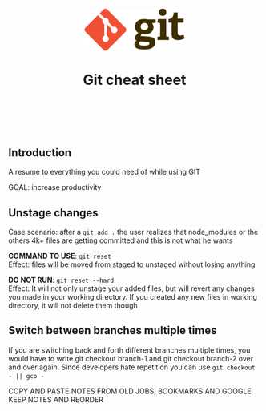 <h1 align="center">
<br>
  <img src="/img/git-logo.png" alt="Git cheat sheet" width=200"></a>
  <br>
    <br>
  Git cheat sheet
</h1>
<br><br><br><br>

## Introduction
A resume to everything you could need of while using GIT

GOAL: increase productivity

## Unstage changes
Case scenario: after a `git add .` the user realizes that node_modules or the others 4k+ files are getting committed and this is not what he wants

**COMMAND TO USE**: `git reset`
<br>Effect: files will be moved from staged to unstaged without losing anything

**DO NOT RUN**: `git reset --hard`
<br>Effect: It will not only unstage your added files, but will revert any changes you made in your working directory. If you created any new files in working directory, it will not delete them though

## Switch between branches multiple times
If you are switching back and forth different branches multiple times, you would have to write git checkout branch-1 and git checkout branch-2 over and over again. Since developers hate repetition you can use `git checkout - || gco -`





COPY AND PASTE NOTES FROM OLD JOBS, BOOKMARKS AND GOOGLE KEEP NOTES AND REORDER
